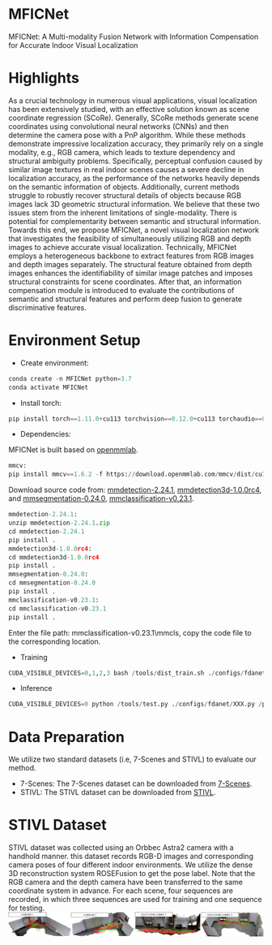 # MFICNet

MFICNet: A Multi-modality Fusion Network with Information Compensation for Accurate Indoor Visual Localization
# Highlights

As a crucial technology in numerous visual applications, visual localization has been extensively studied, with an effective solution known as scene coordinate regression (SCoRe). Generally, SCoRe methods generate scene coordinates using convolutional neural networks (CNNs) and then determine the camera pose with a PnP algorithm. While these methods demonstrate impressive localization accuracy, they primarily rely on a single modality, e.g., RGB camera, which leads to texture dependency and structural ambiguity problems. Specifically, perceptual confusion caused by similar image textures in real indoor scenes causes a severe decline in localization accuracy, as the performance of the networks heavily depends on the semantic information of objects. Additionally, current methods struggle to robustly recover structural details of objects because RGB images lack 3D geometric structural information. We believe that these two issues stem from the inherent limitations of single-modality. There is potential for complementarity between semantic and structural information. Towards this end, we propose MFICNet, a novel visual localization network that investigates the feasibility of simultaneously utilizing RGB and depth images to achieve accurate visual localization. Technically, MFICNet employs a heterogeneous backbone to extract features from RGB images and depth images separately. The structural feature obtained from depth images enhances the identifiability of similar image patches and imposes structural constraints for scene coordinates. After that, an information compensation module is introduced to evaluate the contributions of semantic and structural features and perform deep fusion to generate discriminative features.

# Environment Setup

* Create environment:
  
```python
conda create -n MFICNet python=3.7
conda activate MFICNet
```

* Install torch:
  
```python
pip install torch==1.11.0+cu113 torchvision==0.12.0+cu113 torchaudio==0.11.0 --extra-index-url https://download.pytorch.org/whl/cu113
```

* Dependencies:
  
MFICNet is built based on [openmmlab](https://github.com/open-mmlab).
```python
mmcv:
pip install mmcv==1.6.2 -f https://download.openmmlab.com/mmcv/dist/cu113/torch1.10/index.html
```
Download source code from: [mmdetection-2.24.1](https://github.com/open-mmlab/mmdetection), [mmdetection3d-1.0.0rc4](https://github.com/open-mmlab/mmdetection3d), and [mmsegmentation-0.24.0](https://github.com/open-mmlab/mmsegmentation), [mmclassification-v0.23.1](https://github.com/open-mmlab?q=&type=all&language=&sort=).
```python
mmdetection-2.24.1:
unzip mmdetection-2.24.1.zip
cd mmdetection-2.24.1
pip install .
mmdetection3d-1.0.0rc4:
cd mmdetection3d-1.0.0rc4
pip install .
mmsegmentation-0.24.0:
cd mmsegmentation-0.24.0
pip install .
mmclassification-v0.23.1:
cd mmclassification-v0.23.1
pip install .
```

Enter the file path: mmclassification-v0.23.1\mmcls, copy the code file to the corresponding location.

* Training
  
```python
CUDA_VISIBLE_DEVICES=0,1,2,3 bash /tools/dist_train.sh ./configs/fdanet/SERVER.py 4 --work-dir path/to/save/weights/
```
* Inference
  
```python
CUDA_VISIBLE_DEVICES=0 python /tools/test.py ./configs/fdanet/XXX.py /path/to/checkpoints/ --metrics accuracy
```

# Data Preparation
We utilize two standard datasets (i.e, 7-Scenes and STIVL) to evaluate our method.
* 7-Scenes: The 7-Scenes dataset can be downloaded from [7-Scenes](https://www.microsoft.com/en-us/research/project/rgb-d-dataset-7-scenes/).
* STIVL: The STIVL dataset can be downloaded from [STIVL](https://drive.google.com/drive/folders/1dT8gxLmqWeMtdMkLEv1GGUsEI4xmeyDl?usp=sharing).
# STIVL Dataset
STIVL dataset was collected using an Orbbec Astra2 camera with a handhold manner. this dataset records RGB-D images and corresponding camera poses of four different indoor environments. We utilize the dense 3D reconstruction system ROSEFusion to get the pose label. Note that the RGB camera and the depth camera have been transferred to the same coordinate system in advance. 
For each scene, four sequences are recorded, in which three sequences are used for training and one sequence for testing.
![image](https://github.com/fazhdo/STIVL-Dataset/blob/main/%E5%9B%BE%E7%89%871.png)
